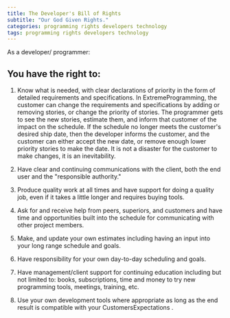 ```yaml
---
title: The Developer's Bill of Rights
subtitle: "Our God Given Rights."
categories: programming rights developers technology
tags: programming rights developers technology
---
```


As a developer/ programmer:

## You have the right to:

1. Know what is needed, with clear declarations of priority in the form of detailed requirements and specifications. In ExtremeProgramming, the customer can change the requirements and specifications by adding or removing stories, or change the priority of stories. The programmer gets to see the new stories, estimate them, and inform that customer of the impact on the schedule. If the schedule no longer meets the customer's desired ship date, then the developer informs the customer, and the customer can either accept the new date, or remove enough lower priority stories to make the date. It is not a disaster for the customer to make changes, it is an inevitability.

2. Have clear and continuing communications with the client, both the end user and the "responsible authority."

3. Produce quality work at all times and have support for doing a quality job, even if it takes a little longer and requires buying tools.

4. Ask for and receive help from peers, superiors, and customers and have time and opportunities built into the schedule for communicating with other project members.

5. Make, and update your own estimates including having an input into your long range schedule and goals.

6. Have responsibility for your own day-to-day scheduling and goals.

7. Have management/client support for continuing education including but not limited to: books, subscriptions, time and money to try new programming tools, meetings, training, etc.

8. Use your own development tools where appropriate as long as the end result is compatible with your CustomersExpectations .
